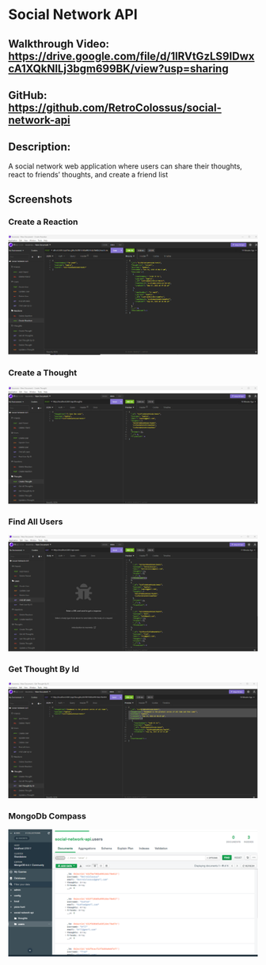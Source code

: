 # Social Network API

## Walkthrough Video: https://drive.google.com/file/d/1lRVtGzLS9IDwxcA1XQkNlLj3bgm699BK/view?usp=sharing

## GitHub: https://github.com/RetroColossus/social-network-api

## Description: 
A social network web application where users can share their thoughts, react to friends’ thoughts, and create a friend list

## Screenshots

### Create a Reaction

![](/public/assets/create-a-reaction.png)

### Create a Thought

![](/public/assets/create-a-thought.png)

### Find All Users

![](/public/assets/find-all-users.png)

### Get Thought By Id

![](/public/assets/get-thought-by-id.png)

### MongoDb Compass

![](/public/assets/mongodb-compass.png)